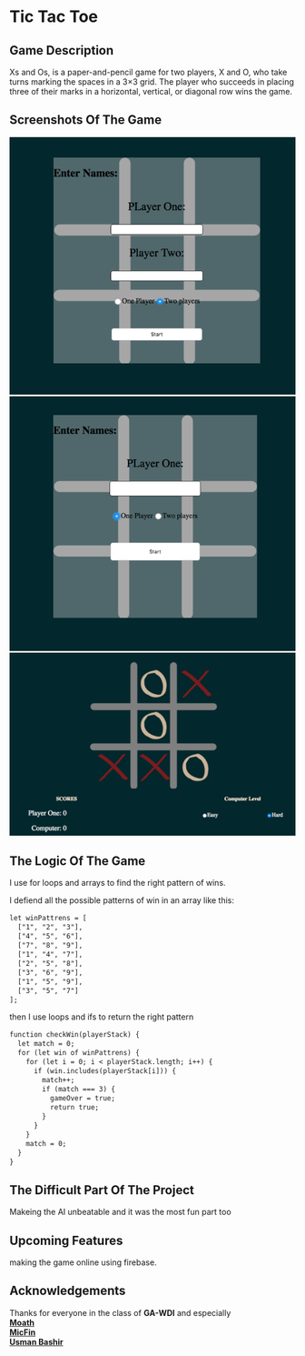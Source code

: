 # Tic Tac Toe

## Game Description

Xs and Os, is a paper-and-pencil game for two players, X and O, who take turns marking the spaces in a 3×3 grid. The player who succeeds in placing three of their marks in a horizontal, vertical, or diagonal row wins the game.

## Screenshots Of The Game

![ScreenShot1](screenShots/1.png)
![ScreenShot2](screenShots/2.png)
![ScreenShot3](screenShots/3.png)

## The Logic Of The Game

I use for loops and arrays to find the right pattern of wins.

I defiend all the possible patterns of win in an array like this:

```
let winPattrens = [
  ["1", "2", "3"],
  ["4", "5", "6"],
  ["7", "8", "9"],
  ["1", "4", "7"],
  ["2", "5", "8"],
  ["3", "6", "9"],
  ["1", "5", "9"],
  ["3", "5", "7"]
];
```

then I use loops and ifs to return the right pattern

```
function checkWin(playerStack) {
  let match = 0;
  for (let win of winPattrens) {
    for (let i = 0; i < playerStack.length; i++) {
      if (win.includes(playerStack[i])) {
        match++;
        if (match === 3) {
          gameOver = true;
          return true;
        }
      }
    }
    match = 0;
  }
}
```

## The Difficult Part Of The Project

Makeing the AI unbeatable and it was the most fun part too

## Upcoming Features

making the game online using firebase.

## Acknowledgements

Thanks for everyone in the class of **GA-WDI** and especially <br />
**[Moath](https://github.com/mfalthaw)** <br />
**[MicFin](https://github.com/MicFin)** <br />
**[Usman Bashir](https://github.com/usmanbashir)**
